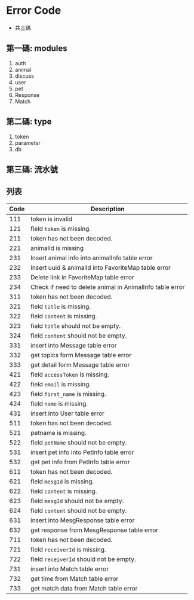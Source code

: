 # Error Code
- 共三碼
## 第一碼: modules
1. auth
2. animal
3. discuss
4. user
5. pet
6. Response
7. Match
## 第二碼: type
1. token
2. parameter
3. db
## 第三碼: 流水號

## 列表
|Code|Description|
|-|-|
|111|token is invalid|
|121|field `token` is missing.|
|211|token has not been decoded.|
|221|animalId is missing|
|231|Insert animal info into animalInfo table error|
|232|Insert uuid & animalId into FavoriteMap table error|
|233|Delete link in FavoriteMap table error|
|234|Check if need to delete animal in AnimalInfo table error|
|311|token has not been decoded.|
|321|field `title` is missing.|
|322|field `content` is missing.|
|323|field `title` should not be empty.|
|324|field `content` should not be empty.|
|331|insert into Message table error|
|332|get topics form Message table error|
|333|get detail form Message table error|
|421|field `accessToken` is missing.|
|422|field `email` is missing.|
|423|field `first_name` is missing.|
|424|field `name` is missing.|
|431|insert into User table error|
|511|token has not been decoded.|
|521|petname is missing.|
|522|field `petName` should not be empty.|
|531|insert pet info into PetInfo table error|
|532|get pet info from PetInfo table error|
|611|token has not been decoded.|
|621|field `mesgId` is missing.|
|622|field `content` is missing.|
|623|field `mesgId` should not be empty.|
|624|field `content` should not be empty.|
|631|insert into MesgResponse table error|
|632|get response from MesgResponse table error|
|711|token has not been decoded.|
|721|field `receiverId` is missing.|
|722|field `receiverId` should not be empty.|
|731|insert into Match table error|
|732|get time from Match table error|
|733|get match data from Match table error|